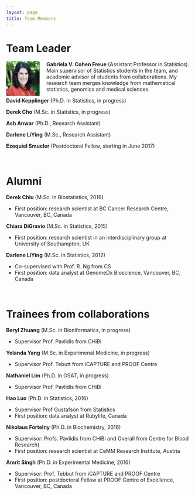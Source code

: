 ```yaml
---
layout: page
title: Team Members
---
```


# Team Leader

<img style="float: left;" src="/img/me.png" height="95" width="110"> **Gabriela V. Cohen Freue** (Assistant Professor in Statistics). Main supervisor of Statistics students in the team, and academic advisor of students from collaborations. My research team merges knowledge from mathematical statistics, genomics and medical sciences.


**David Kepplinger** (Ph.D. in Statistics, in progress)

**Derek Cho** (M.Sc. in Statistics, in progress)

**Ash Anwar** (Ph.D., Research Assistant)

**Darlene LiYing** (M.Sc., Research Assistant)

**Ezequiel Smucler** (Postdoctoral Fellow, starting in June 2017)

<br>

# Alumni

**Derek Chiu** (M.Sc. in Biostatistics, 2016)
  * First position: research scientist at BC Cancer Research Centre, Vancouver, BC, Canada

**Chiara DiGravio** (M.Sc. in Statistics, 2015) 

 * First position: research scientist in an interdisciplinary group at University of Southampton, UK

**Darlene LiYing** (M.Sc. in Statistics, 2012)

 * Co-supervised with Prof. R. Ng from CS 
 * First position: data analyst at GenomeDx Bioscience, Vancouver, BC, Canada
 
 <br>

# Trainees from collaborations

**Beryl Zhuang** (M.Sc. in Bioniformatics, in progress)

 * Supervisor Prof. Pavlidis from CHiBi

**Yolanda Yang** (M.Sc. in Experimenal Medicine, in progress) 

 * Supervisor Prof. Tebutt from iCAPTURE and PROOF Centre

**Nathaniel Lim** (Ph.D. in GSAT, in progress)

 * Supervisor Prof. Pavlidis from CHiBi

**Hao Luo** (Ph.D. in Statistics, 2016)

 * Supervisor Prof Gustafson from Statistics
 * First position: data analyst at Rubylife, Canada
 
**Nikolaus Fortelny** (Ph.D. in Biochemistry, 2016) 

  * Supervisor: Profs. Pavlidis from CHiBi and Overall from Centre for Blood Research)
  * First position: research scientist at CeMM Research Institute, Austria
 
**Amrit Singh** (Ph.D. in Experimental Medicine, 2016)

  * Supervisor: Prof. Tebbut from iCAPTURE and PROOF Centre
  * First position: postdoctoral Fellow at PROOF Centre of Excellence, Vancouver, BC, Canada



